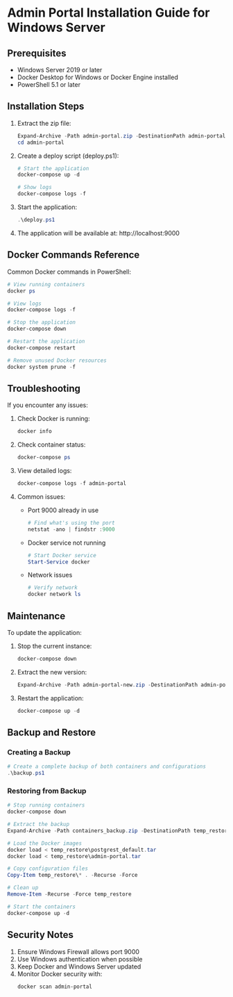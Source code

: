 # Admin Portal Installation Guide for Windows Server

## Prerequisites
- Windows Server 2019 or later
- Docker Desktop for Windows or Docker Engine installed
- PowerShell 5.1 or later

## Installation Steps

1. Extract the zip file:
   ```powershell
   Expand-Archive -Path admin-portal.zip -DestinationPath admin-portal
   cd admin-portal
   ```

2. Create a deploy script (deploy.ps1):
   ```powershell
   # Start the application
   docker-compose up -d

   # Show logs
   docker-compose logs -f
   ```

3. Start the application:
   ```powershell
   .\deploy.ps1
   ```

4. The application will be available at:
   http://localhost:9000

## Docker Commands Reference

Common Docker commands in PowerShell:
```powershell
# View running containers
docker ps

# View logs
docker-compose logs -f

# Stop the application
docker-compose down

# Restart the application
docker-compose restart

# Remove unused Docker resources
docker system prune -f
```

## Troubleshooting

If you encounter any issues:

1. Check Docker is running:
   ```powershell
   docker info
   ```

2. Check container status:
   ```powershell
   docker-compose ps
   ```

3. View detailed logs:
   ```powershell
   docker-compose logs -f admin-portal
   ```

4. Common issues:
   - Port 9000 already in use
     ```powershell
     # Find what's using the port
     netstat -ano | findstr :9000
     ```
   - Docker service not running
     ```powershell
     # Start Docker service
     Start-Service docker
     ```
   - Network issues
     ```powershell
     # Verify network
     docker network ls
     ```

## Maintenance

To update the application:

1. Stop the current instance:
   ```powershell
   docker-compose down
   ```

2. Extract the new version:
   ```powershell
   Expand-Archive -Path admin-portal-new.zip -DestinationPath admin-portal -Force
   ```

3. Restart the application:
   ```powershell
   docker-compose up -d
   ```

## Backup and Restore

### Creating a Backup
```powershell
# Create a complete backup of both containers and configurations
.\backup.ps1
```

### Restoring from Backup
```powershell
# Stop running containers
docker-compose down

# Extract the backup
Expand-Archive -Path containers_backup.zip -DestinationPath temp_restore

# Load the Docker images
docker load < temp_restore\postgrest_default.tar
docker load < temp_restore\admin-portal.tar

# Copy configuration files
Copy-Item temp_restore\* . -Recurse -Force

# Clean up
Remove-Item -Recurse -Force temp_restore

# Start the containers
docker-compose up -d
```

## Security Notes

1. Ensure Windows Firewall allows port 9000
2. Use Windows authentication when possible
3. Keep Docker and Windows Server updated
4. Monitor Docker security with:
   ```powershell
   docker scan admin-portal
   ```
